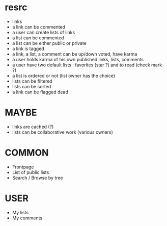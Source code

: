 resrc
=====

- links
- a link can be commented
- a user can create lists of links
- a list can be commented
- a list can be either public or private
- a link is tagged
- a link, a list, a comment can be up/down voted, have karma
- a user holds karma of his own published links, lists, comments
- a user have two default lists : favorites (star ?) and to read (check mark ?)
- a list is ordered or not (list owner has the choice)
- lists can be filtered
- lists can be sorted
- a link can be flagged dead

MAYBE
=====

- links are cached (?)
- lists can be collaborative work (various owners)

COMMON
======

- Frontpage
- List of public lists
- Search / Browse by tree

USER
====

- My lists
- My comments
